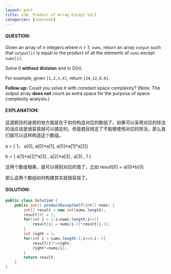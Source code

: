 ```yaml
---
layout: post
title: 238. Product of Array Except Self
categories: [leetcode]
---
```


#### QUESTION:

Given an array of *n* integers where *n* > 1, `nums`, return an array `output` such that `output[i]` is equal to the product of all the elements of `nums` except `nums[i]`.

Solve it **without division** and in O(*n*).

For example, given `[1,2,3,4]`, return `[24,12,8,6]`.

**Follow up:**
Could you solve it with constant space complexity? (Note: The output array **does not** count as extra space for the purpose of space complexity analysis.)

#### EXPLANATION:

这道题目的迷惑的地方就是在于如何构造对应的数组了。如果可以采用对应的除法的话应该是很容易就可以搞定的，但是题目规定了不能够使用对应的除法。那么我们就可以这样构造这个数组。

a = {            1，                                      a[0],                          a[0]\*a[1],         a[0]\*a[1]\*a[2]}

b = {  a[1]\*a[2]*a[3]        ,              a[2]\*a[3]  ,                         a[3]     ,                     1          }

这两个数组相乘，就可以得到对应的值了，比如 result[0] = a[0]\*b[0]

那么这两个数组如何构建其实就很容易了。

#### SOLUTION:

```JAVA
public class Solution {
    public int[] productExceptSelf(int[] nums) {
        int[] result = new int[nums.length];
        result[0] = 1;
        for(int i = 1;i<nums.length;i++){
            result[i] = nums[i-1]*result[i-1];
        }
        int right = 1;
        for(int i = nums.length-1;i>=0;i--){
            result[i]*=right;
            right*=nums[i];
        }
        return result;   
    }
}
```

